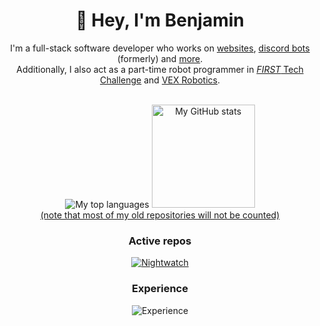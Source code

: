 <div align = center>
  <h1>👋 Hey, I'm Benjamin</h1>
  <p>
    I'm a full-stack software developer who works on <a href = "https://iipython.dev">websites</a>, <a href = "https://github.com/iiPythonx/Prism-v3">discord bots</a> (formerly) and <a href = "https://github.com/iiPythonx?tab=repositories">more</a>. <br>
    Additionally, I also act as a part-time robot programmer in <a href = "https://www.firstinspires.org/robotics/ftc"><i>FIRST</i> Tech Challenge</a> and <a href = "https://www.vexrobotics.com">VEX Robotics</a>.
  </p>
  <br />
  <img alt = "My top languages" src = "https://readme.iipython.dev/api/top-langs/?username=iiPythonx&langs_count=6&layout=compact&title_color=1793d0&text_color=ffffff&bg_color=121212&border_radius=10" />
  <img alt = "My GitHub stats" src = "https://readme.iipython.dev/api/?username=iiPythonx&show_icons=true&count_private=true&title_color=1793d0&text_color=ffffff&bg_color=121212&icon_color=edbb5f&border_radius=10" height = "165px" />
  <br />
  <a href = "https://github.com/iiarchives">(note that most of my old repositories will not be counted)</a>
  <br />
  <h3>Active repos</h3>
  <a href = "https://github.com/iiPythonx/nightwatch"><img alt = "Nightwatch" src = "https://readme.iipython.dev/api/pin/?username=iiPythonx&repo=nightwatch&title_color=1793d0&text_color=ffffff&bg_color=121212&border_radius=10&icon_color=edbb5f&show_icons=true&show_owner=true" /></a>
  <h3>Experience</h3>
  <img alt = "Experience" src = "https://skillicons.dev/icons?i=vscode,linux,python,cpp,rust,nodejs,lua,nginx,git,docker,bash&theme=dark">
</div>
